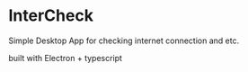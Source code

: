 # InterCheck
Simple Desktop App for checking internet connection and etc.

built with Electron + typescript
